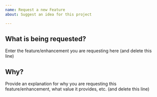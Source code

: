```yaml
---
name: Request a new Feature
about: Suggest an idea for this project

---
```


## What is being requested?
Enter the feature/enhancement you are requesting here (and delete this line)

## Why?
Provide an explanation for why you are requesting this feature/enhancement, what value it provides, etc. (and delete this line)

